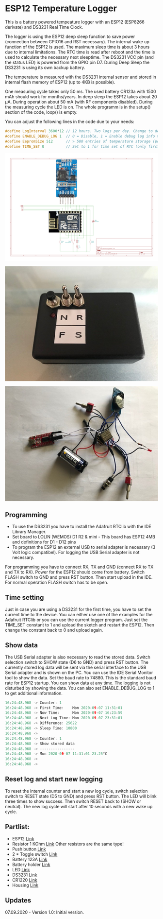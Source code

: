 # ESP12 Temperature Logger
This is a battery powered tempeature logger with an ESP12 (ESP8266 derivate) and DS3231 Real Time Clock.

The logger is using the ESP12 deep sleep function to save power (connection between GPIO16 and RST necessary).
The internal wake up function of the ESP12 is used. The maximum sleep time is about 3 hours due to internal limitations.
The RTC time is read after reboot and the time is used to calculate the necessary next sleeptime. The DS3231 VCC pin (and the status LED) is powered from the GPIO pin D7. During Deep Sleep the DS3231 is using its own backup battery.

The temperature is measured with the DS3231 internal sensor and stored in internal flash memory of ESP12 (up to 4KB is possible).

One measuring cycle takes only 50 ms. The used battery CR123a with 1500 mAh should work for months/years.
In deep sleep the ESP12 takes about 20 µA. During operation about 50 mA (with RF components disabled).
During the measuring cycle the LED is on. The whole programm is in the setup() section of the code, loop() is empty.

You can adjust the following lines in the code due to your needs:

```cpp
#define LogInterval 3600*12 // 12 hours. Two logs per day. Change to desired value!!!
#define ENABLE_DEBUG_LOG 1  // 0 = Disable, 1 = Enable debug log info via Serial
#define EepromSize 512      // > 500 entries of temperature storage (possible EepromSize up to 4096 for ESP12E)
#define TIME_SET 0          // Set to 1 for time set of RTC (only first time and after DS3231 battery replacement)
```

![Schematic](https://github.com/AK-Homberger/ESP12-TemperatureLogger/blob/master/ESP12TempLoggerRTC.png)

![Box](https://github.com/AK-Homberger/ESP12-TemperatureLogger/blob/master/IMG_1369.jpg)

![Wiring](https://github.com/AK-Homberger/ESP12-TemperatureLogger/blob/master/IMG_1364.jpg)

## Programming
* To use the DS3231 you have to install the Adafruit RTClib with the IDE Library Manager.
* Set board to LOLIN (WEMOS) D1 R2 & mini - This board has ESP12 4MB and definitions for D1 - D12 pins
* To program the ESP12 an external USB to serial adapter is necessary (3 Volt logic compatibel). For logging the USB Serial adapter is not necessary.

For programming you have to connect RX, TX and GND (connect RX to TX and TX to RX). Power for the ESP12 should come from battery.
Switch FLASH switch to GND and press RST button. Then start upload in the IDE.
For normal operation FLASH switch has to be open.

## Time setting

Just in case you are using a DS3231 for the first time, you have to set the current time to the device. You can either use one of the examples for the Adafruit RTClib or you can use the current logger program. Just set the TIME_SET constant to 1 and upload the sketch and restart the ESP12. Then change the constant back to 0 and upload again.

## Show data
The USB Serial adapter is also necessary to read the stored data.
Switch selection switch to SHOW state (D6 to GND) and press RST button. The currently stored log data will be sent via the serial interface to the USB Serial adapter and is shown on the PC. You can use the IDE Serial Monitor tool to show the data. Set the baud rate to 74880. This is the standard baud rate for ESP12 startup. 
You can show data at any time. The logging is not disturbed by showing the data. You can also set ENABLE_DEBUG_LOG to 1 to get additional information.

```cpp
16:24:48.968 -> Counter: 1 
16:24:48.968 -> First Time:    Mon 2020-09-07 11:31:01 
16:24:48.968 -> Now Time:      Mon 2020-09-07 16:23:59 
16:24:48.968 -> Next Log Time: Mon 2020-09-07 23:31:01 
16:24:48.968 -> Difference: 25622 
16:24:48.968 -> Sleep Time: 10800 
16:24:48.968 -> 
16:24:48.968 -> Counter: 1 
16:24:48.968 -> Show stored data
16:24:48.968 -> ----------------
16:24:48.968 -> Mon 2020-09-07 11:31:01 23.25°C 
16:24:48.968 -> 
16:24:48.968 -> 
```
## Reset log and start new logging
To reset the internal counter and start a new log cycle, switch selection switch to RESET state (D5 to GND) and press RST button. The LED will blink three times to show success. Then switch RESET back to (SHOW or neutral).
The new log cycle will start after 10 seconds with a new wake up cycle.

## Partlist:

- ESP12 [Link](https://www.reichelt.de/de/en/index.html?ACTION=446&LA=3&nbc=1&q=esp12)
- Resistor 1 KOhm [Link](https://www.reichelt.de/de/en/carbon-film-resistor-1-4-w-5-1-0-kilo-ohms-1-4w-1-0k-p1315.html?&trstct=pos_1&nbc=1) Other resistors are the same type!
- Push button [Link](https://www.reichelt.de/miniatur-drucktaster-0-5a-24vac-1x-ein-rt-t-250a-rt-p31772.html?&trstct=pol_12&nbc=1)
- 2 * Toggle switch [Link](https://www.reichelt.de/de/en/miniature-toggle-switch-1x-on-off-on-rnd-210-00448-p240580.html?GROUPID=7584&START=0&OFFSET=16&SID=96Xk5YJngRlij1C8dm7WFa8cc43c9fd0145a715a7ea5bf81fdb75&LANGUAGE=EN&&r=1)
- Battery 123A [Link](https://www.reichelt.de/de/en/varta-photo-3-volt-1430-mah-17x34-5mm-varta-cr-123a-p7352.html?search=123a&&r=1)
- Battery holder [Link](https://www.reichelt.de/de/en/battery-holder-for-2-3a-cr-123--halter-2-3a-p44605.html?search=battery+holder+123&&r=1)
- LED [Link](https://www.reichelt.de/de/en/led-3-mm-red-270-mcd-80--rnd-135-00118-p263789.html?&trstct=pos_10&nbc=1)
- DS3231 [Link](https://www.reichelt.de/de/en/developer-boards-precision-real-time-clock-ds3231-debo-rtc-uhr2-p235506.html?&trstct=pos_1&nbc=1)
- CR1220 [Link](https://www.reichelt.de/de/en/index.html?ACTION=446&LA=3&nbc=1&q=cr1220)
- Housing [Link](https://www.reichelt.de/de/en/small-plastic-housing-72-x-50-x-28-mm-geh-ks-28-p8160.html?GROUPID=7712&START=0&OFFSET=16&SID=96Xk5YJngRlij1C8dm7WFa8cc43c9fd0145a715a7ea5bf81fdb75&LANGUAGE=EN&&r=1)


## Updates

07.09.2020 - Version 1.0: Initial version.


